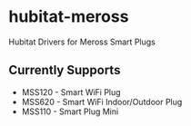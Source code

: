 # hubitat-meross
Hubitat Drivers for Meross Smart Plugs

## Currently Supports

* MSS120 - Smart WiFi Plug
* MSS620 - Smart WiFi Indoor/Outdoor Plug
* MSS110 - Smart Plug Mini
